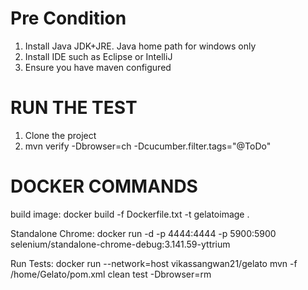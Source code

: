 
# Pre Condition
1. Install Java JDK+JRE. Java home path for windows only
2. Install IDE such as Eclipse or IntelliJ
3. Ensure you have maven configured

# RUN THE TEST
1. Clone the project
2. mvn verify -Dbrowser=ch -Dcucumber.filter.tags="@ToDo"

# DOCKER COMMANDS
build image: docker build -f Dockerfile.txt -t gelatoimage .

Standalone Chrome: docker run -d -p 4444:4444 -p 5900:5900 selenium/standalone-chrome-debug:3.141.59-yttrium

Run Tests: docker run --network=host vikassangwan21/gelato mvn -f /home/Gelato/pom.xml clean test -Dbrowser=rm